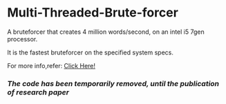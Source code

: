 # Multi-Threaded-Brute-forcer
A bruteforcer that creates 4 million words/second, on an intel i5 7gen processor.

It is the fastest bruteforcer on the specified system specs.

For more info,refer: [Click Here!](https://github.com/anirudh3171/Multi-Threaded-Brute-forcer/blob/master/bruteforcer.docx)

### _The code has been temporarily removed, until the  publication of research paper_
